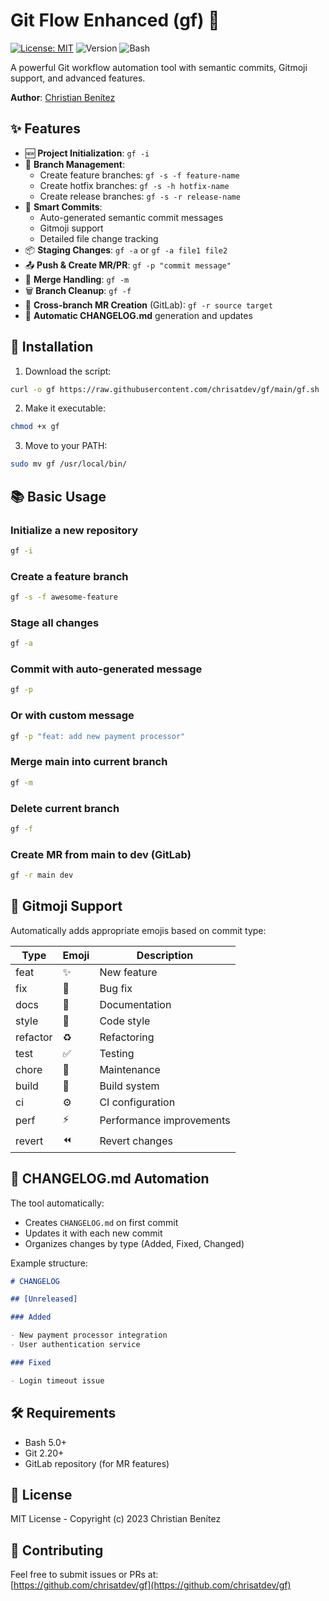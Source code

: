# Git Flow Enhanced (gf) 🚀

[![License: MIT](https://img.shields.io/badge/License-MIT-yellow.svg)](https://opensource.org/licenses/MIT)
![Version](https://img.shields.io/badge/Version-1.1.2-blue)
![Bash](https://img.shields.io/badge/Bash-5.0%2B-brightgreen)

A powerful Git workflow automation tool with semantic commits, Gitmoji support, and advanced features.

**Author**: [Christian Benítez](https://github.com/chrisatdev)

## ✨ Features

- 🆕 **Project Initialization**: `gf -i`
- 🌿 **Branch Management**:
  - Create feature branches: `gf -s -f feature-name`
  - Create hotfix branches: `gf -s -h hotfix-name`
  - Create release branches: `gf -s -r release-name`
- 💾 **Smart Commits**:
  - Auto-generated semantic commit messages
  - Gitmoji support
  - Detailed file change tracking
- 📦 **Staging Changes**: `gf -a` or `gf -a file1 file2`
- 📤 **Push & Create MR/PR**: `gf -p "commit message"`
- 🔀 **Merge Handling**: `gf -m`
- 🗑️ **Branch Cleanup**: `gf -f`
- 🔄 **Cross-branch MR Creation** (GitLab): `gf -r source target`
- 📜 **Automatic CHANGELOG.md** generation and updates

## 🚀 Installation

1. Download the script:

```bash
curl -o gf https://raw.githubusercontent.com/chrisatdev/gf/main/gf.sh
```

2. Make it executable:

```bash
chmod +x gf
```

3. Move to your PATH:

```bash
sudo mv gf /usr/local/bin/
```

## 📚 Basic Usage

### Initialize a new repository

```bash
gf -i
```

### Create a feature branch

```bash
gf -s -f awesome-feature
```

### Stage all changes

```bash
gf -a
```

### Commit with auto-generated message

```bash
gf -p
```

### Or with custom message

```bash
gf -p "feat: add new payment processor"
```

### Merge main into current branch

```bash
gf -m
```

### Delete current branch

```bash
gf -f
```

### Create MR from main to dev (GitLab)

```bash
gf -r main dev
```

## 🌈 Gitmoji Support

Automatically adds appropriate emojis based on commit type:

| Type     | Emoji | Description              |
| -------- | ----- | ------------------------ |
| feat     | ✨    | New feature              |
| fix      | 🐛    | Bug fix                  |
| docs     | 📝    | Documentation            |
| style    | 💄    | Code style               |
| refactor | ♻️    | Refactoring              |
| test     | ✅    | Testing                  |
| chore    | 🔧    | Maintenance              |
| build    | 👷    | Build system             |
| ci       | ⚙️    | CI configuration         |
| perf     | ⚡    | Performance improvements |
| revert   | ⏪    | Revert changes           |

## 📜 CHANGELOG.md Automation

The tool automatically:

- Creates `CHANGELOG.md` on first commit
- Updates it with each new commit
- Organizes changes by type (Added, Fixed, Changed)

Example structure:

```markdown
# CHANGELOG

## [Unreleased]

### Added

- New payment processor integration
- User authentication service

### Fixed

- Login timeout issue
```

## 🛠️ Requirements

- Bash 5.0+
- Git 2.20+
- GitLab repository (for MR features)

## 📝 License

MIT License - Copyright (c) 2023 Christian Benítez

## 🤝 Contributing

Feel free to submit issues or PRs at:  
[https://github.com/chrisatdev/gf](https://github.com/chrisatdev/gf)
